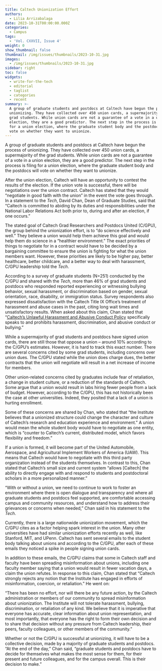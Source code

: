 ```yaml
---
title: Caltech Unionization Effort
authors:
  - Lilia Arrizabalaga
date: 2023-10-31T00:00:00.000Z
categories:
  - Campus
tags:
  - 'Vol. CXXVII, Issue 4'
weight: 0
show_thumbnail: false
thumbnail: /img/issues/thumbnails/2023-10-31.jpg
images:
  - /img/issues/thumbnails/2023-10-31.jpg
sidebar: right
toc: false
widgets:
  - write-for-the-tech
  - editorial
  - taglist
  - categories
  - recent
summary: >-
  A group of graduate students and postdocs at Caltech have begun the process of
  unionizing. They have collected over 450 union cards, a supermajority of the
  grad students. While union cards are not a guarantee of a vote in a union
  election, they are a good predictor. The next step in the process is filing
  for a union election, where the graduate student body and the postdocs will
  vote on whether they want to unionize.
---
```


A group of graduate students and postdocs at Caltech have begun the process of unionizing. They have collected over 450 union cards, a supermajority of the grad students. While union cards are not a guarantee of a vote in a union election, they are a good predictor. The next step in the process is filing for a union election, where the graduate student body and the postdocs will vote on whether they want to unionize.

After the union election, Caltech will have an opportunity to contest the results of the election. If the union vote is successful, there will be negotiations over the union contract. Caltech has stated that they would “negotiate in good faith with the union” in the event the vote goes through. In a statement to the *Tech*, David Chan, Dean of Graduate Studies, said that “Caltech is committed to abiding by its duties and responsibilities under the National Labor Relations Act both prior to, during and after an election, if one occurs.”

The stated goal of Caltech Grad Researchers and Postdocs United (C/GPU), the group behind the unionization effort, is to “do science effectively and well.” They believe a union would help them achieve this goal and would help them do science in a “healthier environment.” The exact priorities of things to negotiate for in a contract would have to be decided by a bargaining committee to ensure the union is fighting for what the union members want. However, these priorities are likely to be higher pay, better healthcare, better childcare, and a better way to deal with harassment, C/GPU leadership told the *Tech*.

According to a survey of graduate students (N=251) conducted by the C/GPU and shared with the *Tech*, more than 46% of grad students and postdocs who responded reported experiencing or witnessing bullying behavior, sexual harassment, or discrimination based on gender, sexual orientation, race, disability, or immigration status. Survey respondents also expressed dissatisfaction with the Caltech Title IX Office’s treatment of harassment and abuse cases in the past, citing long wait times and unsatisfactory results. When asked about this claim, Chan stated that “[Caltech’s Unlawful Harassment and Abusive Conduct Policy](https://hr.caltech.edu/documents/2641/caltech_institute_policy-unlawful_harassment.pdf) specifically speaks to and prohibits harassment, discrimination, and abusive conduct or bullying.”

While a supermajority of grad students and postdocs have signed union cards, there are still those that oppose a union – around 10% according to the C/GPU’s estimates. However, it is hard to track this exact number. There are several concerns cited by some grad students, including concerns over union dues. The C/GPU stated while the union does charge dues, the better contracts that the union will negotiate will result in a net increase of income for members.

Other union-related concerns cited by graduates include fear of retaliation, a change in student culture, or a reduction of the standards of Caltech. Some argue that a union would result in labs hiring fewer people from a lack of budget. However, according to the C/GPU, this has not historically been the case at other universities. Indeed, they posited that a lack of a union is hurting enrollment.

Some of these concerns are shared by Chan, who stated that “the Institute believes that a unionized structure could change the character and culture of Caltech’s research and education experience and environment.” A union would mean the whole student body would have to negotiate as one entity, which is “counter to Caltech’s current, distributed model, which favors flexibility and freedom.”

If a union is formed, it will become part of the United Automobile, Aerospace, and Agricultural Implement Workers of America (UAW). This means that Caltech would have to negotiate with this third party organization instead of the students themselves. In contrast to this, Chan stated that Caltech’s small size and current system “allows \[Caltech] the ability to directly engage with and respond to students and postdoctoral scholars in a more personalized manner.”

“With or without a union, we need to continue to work to foster an environment where there is open dialogue and transparency and where all graduate students and postdocs feel supported, are comfortable accessing campus and community resources, and understand how to address their grievances or concerns when needed,” Chan said in his statement to the *Tech*.

Currently, there is a large nationwide unionization movement, which the C/GPU cites as a factor helping spark interest in the union. Many other universities have had similar unionization efforts recently as well, like Stanford, MIT, and UPenn. Caltech has sent several emails to the student body talking about unions and according to the C/GPU, after each of these emails they noticed a spike in people signing union cards.

In addition to these emails, the C/GPU claims that some in Caltech staff and faculty have been spreading misinformation about unions, including one faculty member saying that a union would result in fewer vacation days, a claim the union refutes. In response to this claim, Chan stated that “Caltech strongly rejects any notion that the Institute has engaged in efforts of misinformation, coercion, or retaliation.” He went on:

“There has been no effort, nor will there be any future action, by the Caltech administration or members of our community to spread misinformation about unionization. The Institute will not tolerate harassment, bullying, discrimination, or retaliation of any kind. We believe that it is imperative that everyone has accurate, clear information about union representation, and most importantly, that everyone has the right to form their own decision and to share that decision without any pressure from Caltech leadership, their peers, faculty colleagues, or other members of the community.”

Whether or not the C/GPU is successful at unionizing, it will have to be a collective decision, made by a majority of graduate students and postdocs. “At the end of the day,” Chan said, “graduate students and postdocs have to decide for themselves what makes the most sense for them, for their present and future colleagues, and for the campus overall. This is their decision to make.”
